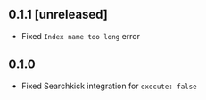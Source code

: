 ## 0.1.1 [unreleased]

- Fixed `Index name too long` error

## 0.1.0

- Fixed Searchkick integration for `execute: false`
